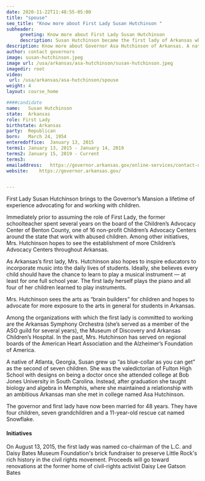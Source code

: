 ```yaml
---
date: 2020-11-22T11:48:55-05:00
title: "spouse"
seo_title: "Know more about First Lady Susan Hutchinson "
subheader:
     greeting: Know more about First Lady Susan Hutchinson 
     description: Susan Hutchinson became the first lady of Arkansas when her husband, Governor Asa Hutchinson, was sworn in as governor on January 13, 2015.
description: Know more about Governor Asa Hutchinson of Arkansas. A native of Atlanta, Georgia, Mrs. Hutchinson grew up as the second of seven children. She was valedictorian of Fulton High School and attended Bob Jones University in South Carolina, where she met her husband, Governor Asa Hutchinson. After graduation, she taught biology and algebra in Memphis.
author: contact governors
image: susan-hutchinson.jpeg
image url: /usa/arkansas/asa-hutchinson/susan-hutchinson.jpeg
imagedir: root
video:
 url: /usa/arkansas/asa-hutchinson/spouse
weight: 4
layout: course_home

####candidate
name:	Susan Hutchinson
state:	Arkansas
role: First Lady
birthstate: Arkansas
party:	Republican
born:	March 24, 1954
enteredoffice:	January 13, 2015 
terms1: January 13, 2015 - January 14, 2019
terms2: January 15, 2019 - Current
terms3: 
emailaddress:	https://governor.arkansas.gov/online-services/contact-us/
website:	https://governor.arkansas.gov/


---
```


First Lady Susan Hutchinson brings to the Governor’s Mansion a lifetime of experience advocating for and working with children.

Immediately prior to assuming the role of First Lady, the former schoolteacher spent several years on the board of the Children’s Advocacy Center of Benton County, one of 16 non-profit Children’s Advocacy Centers around the state that work with abused children. Among other initiatives, Mrs. Hutchinson hopes to see the establishment of more Children’s Advocacy Centers throughout Arkansas.

As Arkansas’s first lady, Mrs. Hutchinson also hopes to inspire educators to incorporate music into the daily lives of students. Ideally, she believes every child should have the chance to learn to play a musical instrument — at least for one full school year. The first lady herself plays the piano and all four of her children learned to play instruments.

Mrs. Hutchinson sees the arts as “brain builders” for children and hopes to advocate for more exposure to the arts in general for students in Arkansas.

Among the organizations with which the first lady is committed to working are the Arkansas Symphony Orchestra (she’s served as a member of the ASO guild for several years), the Museum of Discovery and Arkansas Children’s Hospital. In the past, Mrs. Hutchinson has served on regional boards of the American Heart Association and the Alzheimer’s Foundation of America.

A native of Atlanta, Georgia, Susan grew up “as blue-collar as you can get” as the second of seven children. She was the valedictorian of Fulton High School with designs on being a doctor once she attended college at Bob Jones University in South Carolina. Instead, after graduation she taught biology and algebra in Memphis, where she maintained a relationship with an ambitious Arkansas man she met in college named Asa Hutchinson.

The governor and first lady have now been married for 48 years. They have four children, seven grandchildren and a 11-year-old rescue cat named Snowflake.

#### Initiatives 
On August 13, 2015, the first lady was named co-chairman of the L.C. and Daisy Bates Museum Foundation's brick fundraiser to preserve Little Rock's rich history in the civil rights movement. Proceeds will go toward renovations at the former home of civil-rights activist Daisy Lee Gatson Bates